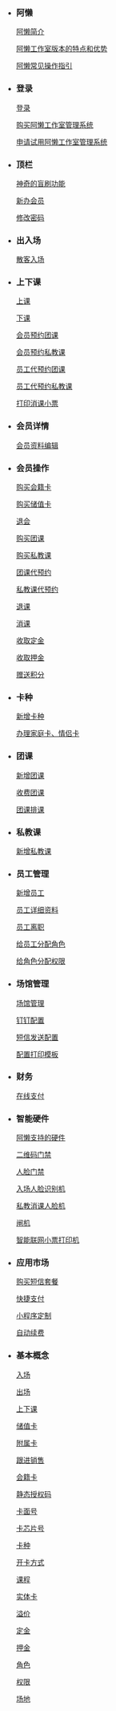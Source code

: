 - ### 阿懒

  [阿懒简介](阿懒/阿懒简介)

  [阿懒工作室版本的特点和优势](阿懒/阿懒工作室版本的特点和优势)

  [阿懒常见操作指引](阿懒/阿懒常见操作指引)

- ### 登录

  [登录](登录/登录)

  [购买阿懒工作室管理系统](登录/购买阿懒工作室管理系统)

  [申请试用阿懒工作室管理系统](登录/申请试用阿懒工作室管理系统)

- ### 顶栏

  [神奇的盲刷功能](顶栏/神奇的盲刷功能)

  [新办会员](顶栏/新办会员)

  [修改密码](顶栏/修改密码)

- ### 出入场

  [散客入场](出入场/散客入场)

- ### 上下课

  [上课](上下课/上课)

  [下课](上下课/下课)

  [会员预约团课](上下课/会员预约团课)

  [会员预约私教课](上下课/会员预约私教课)

  [员工代预约团课](上下课/员工代预约团课)

  [员工代预约私教课](上下课/员工代预约私教课)

  [打印消课小票](上下课/打印消课小票)

- ### 会员详情

  [会员资料编辑](会员详情/会员资料编辑)

- ### 会员操作

  [购买会籍卡](会员操作/购买会籍卡)

  [购买储值卡](会员操作/购买储值卡)

  [退会](会员操作/退会)

  [购买团课](会员操作/购买团课)

  [购买私教课](会员操作/购买私教课)

  [团课代预约](会员操作/团课代预约)

  [私教课代预约](会员操作/私教课代预约)

  [退课](会员操作/退课)

  [消课](会员操作/消课)

  [收取定金](会员操作/收取定金)

  [收取押金](会员操作/收取押金)

  [赠送积分](会员操作/赠送积分)

- ### 卡种

  [新增卡种](卡种/新增卡种)

  [办理家庭卡、情侣卡](卡种/办理家庭卡、情侣卡)

- ### 团课

  [新增团课](团课/新增团课)

  [收费团课](团课/收费团课)

  [团课排课](团课/团课排课)

- ### 私教课

  [新增私教课](私教课/新增私教课)

- ### 员工管理

  [新增员工](员工管理/新增员工)

  [员工详细资料](员工管理/员工详细资料)

  [员工离职](员工管理/员工离职)

  [给员工分配角色](员工管理/给员工分配角色)

  [给角色分配权限](员工管理/给角色分配权限)

- ### 场馆管理

  [场馆管理](场馆管理/场馆管理)

  [钉钉配置](场馆管理/钉钉配置)

  [短信发送配置](场馆管理/短信发送配置)

  [配置打印模板](场馆管理/配置打印模板)

- ### 财务

  [在线支付](财务/在线支付)

- ### 智能硬件

  [阿懒支持的硬件](智能硬件/阿懒支持的硬件)

  [二维码门禁](智能硬件/二维码门禁)

  [人脸门禁](智能硬件/人脸门禁)

  [入场人脸识别机](智能硬件/入场人脸识别机)

  [私教消课人脸机](智能硬件/私教消课人脸机)

  [闸机](智能硬件/闸机)

  [智能联网小票打印机](智能硬件/智能联网小票打印机)

- ### 应用市场

  [购买短信套餐](应用市场/购买短信套餐)

  [快捷支付](应用市场/快捷支付)

  [小程序定制](应用市场/小程序定制)

  [自动续费](智能硬件/自动续费)

- ### 基本概念

  [入场](基本概念/入场)

  [出场](基本概念/出场)

  [上下课](基本概念/上下课)

  [储值卡](基本概念/储值卡)

  [附属卡](基本概念/附属卡)

  [跟进销售](基本概念/跟进销售)

  [会籍卡](基本概念/会籍卡)

  [静态授权码](基本概念/静态授权码)

  [卡面号](基本概念/卡面号)

  [卡芯片号](基本概念/卡芯片号)

  [卡种](基本概念/卡种)

  [开卡方式](基本概念/开卡方式)

  [课程](基本概念/课程)

  [实体卡](基本概念/实体卡)

  [溢价](基本概念/溢价)

  [定金](基本概念/定金)

  [押金](基本概念/押金)

  [角色](基本概念/角色)

  [权限](基本概念/权限)

  [场地](基本概念/场地)